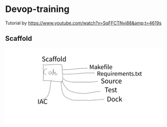 # Devop-training
Tutorial by https://www.youtube.com/watch?v=SqFFCTNyi88&amp;t=4619s


## Scaffold
![Skaffold image](Skaffold.png)
